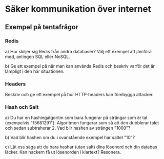 # Säker kommunikation över internet


## Exempel på tentafrågor
### Redis

a) Hur skiljer sig Redis från andra databaser? Välj ett exempel att jämföra med, antingen SQL eller NoSQL.

b) Ge ett exempel på när man kan använda Redis och beskriv varför det är lämpligt i den här situationen.

### Headers

Beskriv och ge ett exempel på hur HTTP-headers kan förebygga attacker.

### Hash och Salt

a) Du har en hashingalgoritm som bara fungerar på strängar som är tal (exempelvis "15681291"). Algoritmen fungerar som så att den dubblerar talet och sedan subtraherar 2. Vad blir hashen av strängen "1000"?

b) Vad blir hashen om du i ovanstående exempel har saltet "10"?

c) Låt oss säga att du bara hashar (utan salt) dina lösenord och din databas läcker. Kan hackern få ut lösenorden i klartext? Resonera.

